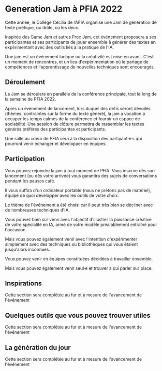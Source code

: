 # Generation Jam à PFIA 2022

Cette année, le Collège Cécilia de l’AFIA organise une Jam de génération de texte poétique, ou drôle, ou les deux.

Inspirée des Game Jam et autres Proc Jam, cet événement  proposera a ses participantes et ses participants de jouer ensemble à générer des textes en expérimentant avec des outils liés à la pratique de l'IA.

Une jam est un événement ludique où la créativité est mise en avant. C'est un moment de rencontres, et un lieu d'expérimentation où le partage de compétences et l'apprentissage de nouvelles techniques sont encouragés.

## Déroulement
La Jam se déroulera en parallèle de la conférence principale, tout le long de la semaine de PFIA 2022. 

Après un événement de lancement, lors duquel des défis seront dévoilés (thèmes, contraintes sur la forme du texte généré), la jam a vocation a occuper les temps calmes de la conférence et fournir un espace de sociabilité. Une session de clôture permettra de rassembler les textes générés préférés des participantes et participants. 

Une salle au coeur de PFIA sera à la disposition des partipant·e·s qui pourront venir échanger et développer en équipes.

## Participation
Vous pouvez rejoindre la jam à tout moment de PFIA. Vous inscrire dès son lancement (ou dès votre arrivée) vous garantira des sujets de conversations pendant les pauses café.

Il vous suffira d'un ordinateur portable (nous ne prêtons pas de matériel), équipé de quoi développer avec les outils de votre choix.

Le thème de l'événement a été choisi car il peut très bien se décliner avec de nombreuses techniques d'IA.

Vous pouvez bien sûr venir avec l'objectif d'illustrer la puissance créative de votre spécialité en IA, armé de votre modèle préalablement entraîné pour l'occasion. 

Mais vous pouvez également venir avec l'intention d'expérimenter simplement avec des techniques ou bibliothèques qui vous étaient jusqu'alors inconnues. 

Vous pouvez venir en équipes constituées décidées à travailler ensemble. 

Mais vous pouvez également venir seul·e et trouver à qui parler sur place.

## Inspirations
Cette section sera complétée au fur et à mesure de l'avancement de l'événement

## Quelques outils que vous pouvez trouver utiles
Cette section sera complétée au fur et à mesure de l'avancement de l'événement

## La génération du jour
Cette section sera complétée au fur et à mesure de l'avancement de l'événement
